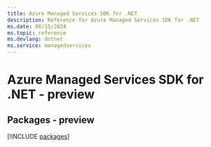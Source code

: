 ```yaml
---
title: Azure Managed Services SDK for .NET
description: Reference for Azure Managed Services SDK for .NET
ms.date: 08/15/2024
ms.topic: reference
ms.devlang: dotnet
ms.service: managedservices
---
```

# Azure Managed Services SDK for .NET - preview
## Packages - preview
[!INCLUDE [packages](managed-services-index.md)]